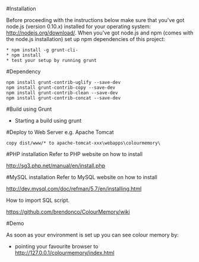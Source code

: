 #Installation

Before proceeding with the instructions below make sure that you've got node.js (version 0.10.x) installed for your operating system: http://nodejs.org/download/. When you've got node.js and npm (comes with the node.js installation) set up npm dependencies of this project:

```
* npm install -g grunt-cli-
* npm install
* test your setup by running grunt
```

#Dependency

````
npm install grunt-contrib-uglify --save-dev
npm install grunt-contrib-copy --save-dev
npm install grunt-contrib-clean --save-dev
npm install grunt-contrib-concat --save-dev
````

#Build using Grunt
* Starting a build using grunt

#Deploy to Web Server e.g. Apache Tomcat

````
copy dist/www/* to apache-tomcat-xxx\webapps\colourmemory\
````

#PHP installation
Refer to PHP website on how to install

http://sg3.php.net/manual/en/install.php

#MySQL installation
Refer to MySQL website on how to install

http://dev.mysql.com/doc/refman/5.7/en/installing.html

How to import SQL script.

https://github.com/brendonco/ColourMemory/wiki

#Demo

As soon as your environment is set up you can see colour memory by:

* pointing your favourite browser to http://127.0.0.1/colourmemory/index.html
